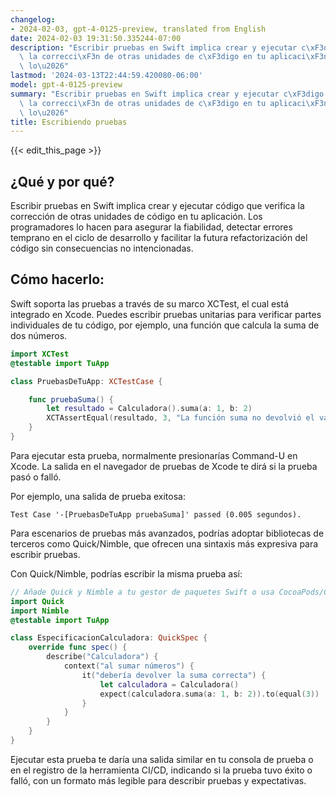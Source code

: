 ```yaml
---
changelog:
- 2024-02-03, gpt-4-0125-preview, translated from English
date: 2024-02-03 19:31:50.335244-07:00
description: "Escribir pruebas en Swift implica crear y ejecutar c\xF3digo que verifica\
  \ la correcci\xF3n de otras unidades de c\xF3digo en tu aplicaci\xF3n. Los programadores\
  \ lo\u2026"
lastmod: '2024-03-13T22:44:59.420080-06:00'
model: gpt-4-0125-preview
summary: "Escribir pruebas en Swift implica crear y ejecutar c\xF3digo que verifica\
  \ la correcci\xF3n de otras unidades de c\xF3digo en tu aplicaci\xF3n. Los programadores\
  \ lo\u2026"
title: Escribiendo pruebas
---
```


{{< edit_this_page >}}

## ¿Qué y por qué?
Escribir pruebas en Swift implica crear y ejecutar código que verifica la corrección de otras unidades de código en tu aplicación. Los programadores lo hacen para asegurar la fiabilidad, detectar errores temprano en el ciclo de desarrollo y facilitar la futura refactorización del código sin consecuencias no intencionadas.

## Cómo hacerlo:
Swift soporta las pruebas a través de su marco XCTest, el cual está integrado en Xcode. Puedes escribir pruebas unitarias para verificar partes individuales de tu código, por ejemplo, una función que calcula la suma de dos números.

```swift
import XCTest
@testable import TuApp

class PruebasDeTuApp: XCTestCase {

    func pruebaSuma() {
        let resultado = Calculadora().suma(a: 1, b: 2)
        XCTAssertEqual(resultado, 3, "La función suma no devolvió el valor esperado.")
    }
}
```

Para ejecutar esta prueba, normalmente presionarías Command-U en Xcode. La salida en el navegador de pruebas de Xcode te dirá si la prueba pasó o falló.

Por ejemplo, una salida de prueba exitosa:
```
Test Case '-[PruebasDeTuApp pruebaSuma]' passed (0.005 segundos).
```

Para escenarios de pruebas más avanzados, podrías adoptar bibliotecas de terceros como Quick/Nimble, que ofrecen una sintaxis más expresiva para escribir pruebas.

Con Quick/Nimble, podrías escribir la misma prueba así:

```swift
// Añade Quick y Nimble a tu gestor de paquetes Swift o usa CocoaPods/Carthage para instalarlos
import Quick
import Nimble
@testable import TuApp

class EspecificacionCalculadora: QuickSpec {
    override func spec() {
        describe("Calculadora") {
            context("al sumar números") {
                it("debería devolver la suma correcta") {
                    let calculadora = Calculadora()
                    expect(calculadora.suma(a: 1, b: 2)).to(equal(3))
                }
            }
        }
    }
}
```

Ejecutar esta prueba te daría una salida similar en tu consola de prueba o en el registro de la herramienta CI/CD, indicando si la prueba tuvo éxito o falló, con un formato más legible para describir pruebas y expectativas.
